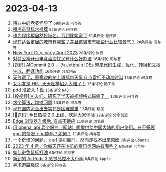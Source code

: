 # 2023-04-13

1. [待业中的老婆怀孕了](https://www.v2ex.com/t/932114) `69条评论` `问与答`
1. [程序员鼠标求推荐](https://www.v2ex.com/t/932112) `53条评论` `问与答`
1. [作为程序猿居然投域名，亏到姥姥家了](https://www.v2ex.com/t/932122) `51条评论` `程序员`
1. [现在适合定居的城市有哪些？并且该城市有哪些行业比较景气？](https://www.v2ex.com/t/932121) `20条评论` `问与答`
1. [New York City, early April 2023](https://www.v2ex.com/t/932113) `20条评论` `旅行`
1. [对付公寓开设电竞酒店扰民有什么好办法](https://www.v2ex.com/t/932143) `16条评论` `问与答`
1. [[送码] AICommit 2.0 -- 为 Jetbrain IDEs 带来代码生成、优化、转换和文档生成、翻译功能](https://www.v2ex.com/t/932118) `16条评论` `分享创造`
1. [天气暖了，家旁边的树上斑鸠每天早 6 点雷打不动准时叫](https://www.v2ex.com/t/932126) `15条评论` `问与答`
1. [女朋友是 HR，天天吐槽招人太难了！](https://www.v2ex.com/t/932120) `15条评论` `酷工作`
1. [pdd 准备入 1 盘](https://www.v2ex.com/t/932135) `13条评论` `NAS`
1. [[投视频] V 友们，研究了半天被视频格式搞疯了。](https://www.v2ex.com/t/932129) `13条评论` `问与答`
1. [求个算法，均摊问题](https://www.v2ex.com/t/932124) `13条评论` `问与答`
1. [现在国内资金出去实在是困难重重](https://www.v2ex.com/t/932155) `12条评论` `移民`
1. [[🎁送码] 今日热榜 2.0 上线，欢迎大家体验](https://www.v2ex.com/t/932149) `12条评论` `分享创造`
1. [Edge 浏览器升级后, 有点不适应](https://www.v2ex.com/t/932140) `11条评论` `浏览器`
1. [用 openai api 弄个服务（网站）想提供给中国大陆的用户使用。在不需要 vpn 的情况下 可能吗？如何？](https://www.v2ex.com/t/932132) `11条评论` `问与答`
1. [一个奇怪的问题， curl 偶尔超时，然而却找不出来原因](https://www.v2ex.com/t/932125) `7条评论` `Ubuntu`
1. [2023 年 4 月，你每天还在浏览的资讯类网站有哪些？](https://www.v2ex.com/t/932154) `6条评论` `问与答`
1. [如何避免鼠标打油](https://www.v2ex.com/t/932141) `6条评论` `问与答`
1. [新到的 AirPods 3 感觉品控不太行啊](https://www.v2ex.com/t/932131) `6条评论` `Apple`
1. [寻求道路建议](https://www.v2ex.com/t/932117) `6条评论` `问与答`
